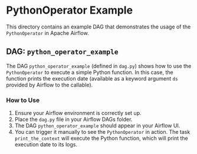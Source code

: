 # PythonOperator Example

This directory contains an example DAG that demonstrates the usage of the `PythonOperator` in Apache Airflow.

## DAG: `python_operator_example`

The DAG `python_operator_example` (defined in `dag.py`) shows how to use the `PythonOperator` to execute a simple Python function. In this case, the function prints the execution date (available as a keyword argument `ds` provided by Airflow to the callable).

### How to Use

1.  Ensure your Airflow environment is correctly set up.
2.  Place the `dag.py` file in your Airflow DAGs folder.
3.  The DAG `python_operator_example` should appear in your Airflow UI.
4.  You can trigger it manually to see the `PythonOperator` in action. The task `print_the_context` will execute the Python function, which will print the execution date to its logs.
